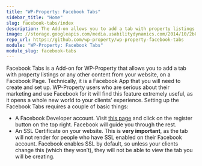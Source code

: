 ```yaml
---
title: "WP-Property: Facebook Tabs"
sidebar_title: "Home"
slug: facebook-tabs/index
description: The Add-on allows you to add a tab with property listings or any other content from your website, on a Facebook Page.
image: //storage.googleapis.com/media.usabilitydynamics.com/2014/10/2b03453c-wpproperty-extension-facebooktabs-icon-300x300.png
repo_url: https://github.com/wp-property/wp-property-facebook-tabs
module: "WP-Property: Facebook Tabs"
module_slug: facebook-tabs
---
```


Facebook Tabs is a Add-on for WP-Property that allows you to add a tab with property listings or any other content from your website, on a Facebook Page. Technically, it is a Facebook App that you will need to create and set up. WP-Property users who are serious about their marketing and use Facebook for it will find this feature extremely useful, as it opens a whole new world to your clients’ experience. Setting up the Facebook Tabs requires a couple of basic things:

*   A Facebook Developer account. Visit [this page](http://developers.facebook.com) and click on the register button on the top right. Facebook will guide you through the rest.
*   An SSL Certificate on your website. This is **very important**, as the tab will not render for people who have SSL enabled on their Facebook account. Facebook enables SSL by default, so unless your clients change this (which they won’t), they will not be able to view the tab you will be creating.


